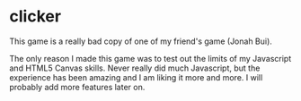 # clicker
This game is a really bad copy of one of my friend's game (Jonah Bui).

The only reason I made this game was to test out the limits of my Javascript and HTML5 Canvas skills. Never really did much Javascript, but the experience has been amazing and I am liking it more and more. I will probably add more features later on.
